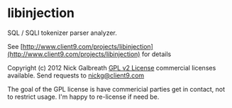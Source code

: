 libinjection
============

SQL / SQLI tokenizer parser analyzer.

See [http://www.client9.com/projects/libinjection](http://www.client9.com/projects/libinjection) for details

Copyright (c) 2012 Nick Galbreath
[GPL v2 License](/COPYING.txt) commercial licenses available.
Send requests to nickg@client9.com

The goal of the GPL license is have commericial parties get in
contact, not to restrict usage.  I'm happy to re-license if need be.
